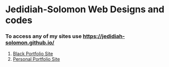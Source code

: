 # Jedidiah-Solomon Web Designs and codes



### To access any of my sites use  https://jedidiah-solomon.github.io/
<ol>
  <li><a href="https://jedidiah-solomon.github.io/ALX-INSPIRED-WEBSITE/" target="_blank">Black Portfolio Site</a></li>
   <li><a href="https://jedidiah-solomon.github.io/JedybrownFolio/" target="_blank">Personal Portfolio Site</a></li>
</ol>
